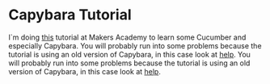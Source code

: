 Capybara Tutorial
===

I`m doing [this] tutorial at Makers Academy to learn some Cucumber and especially Capybara.
You will probably run into some problems because the tutorial is using an old version of Capybara,
in this case look at [help].
You will probably run into some problems because the tutorial is using an old version of Capybara,
in this case look at [help].

[this]:http://code.tutsplus.com/tutorials/ruby-for-newbies-testing-web-apps-with-capybara-and-cucumber--net-21446
[help]:http://stackoverflow.com/questions/9955008/stack-level-too-deep-systemstackerror

